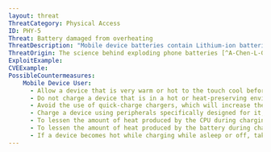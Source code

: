 ```yaml
---
layout: threat
ThreatCategory: Physical Access
ID: PHY-5
Threat: Battery damaged from overheating
ThreatDescription: "Mobile device batteries contain Lithium-ion batteries, which based on their design and chemical composition, will always produce some heat (and a combustible gas) during charging or expenditure of charge. They are, however, designed to dissipate some measure of these as they are generated. However, if a battery is damaged, defective, poorly designed, or misused, the battery has an increased chance to generate more heat over time than it can safely dissipate, which can lead to overheating. Overheating can break-down battery components and cause an effect called `thermal (or heat) runaway'. During this effect, the electrolytes in the battery undergo a chemical reaction that produces additional heat and gas, which perpetuates the effect. Eventually, the excess heat and gas will combust, which may deform the battery or even cause fire or explosion, potentially resulting in damage to other components of the device.\nMobile devices contain safeguards to prevent overheating. The mobile OS may turn off the device if the temperature becomes too great to stop generating additional heat in the CPU and other components. The battery controller will prevent excess current from entering the battery terminal (over-charging), which rapidly generates excess heat. However, overheating can still occur if the device is damaged, defective, or poorly designed. Additionally, as a device is recharged, and particularly if rapidly charged, Lithium ions may permeate the electrolyte separator and bond to the opposite terminal. If enough Litium bonds in this manner, a short-circuit occurs inside battery, which will greatly increase the risk of overheating."
ThreatOrigin: The science behind exploding phone batteries [^A-Chen-L-Goode-1]
ExploitExample:
CVEExample:
PossibleCountermeasures:
    Mobile Device User:
      - Allow a device that is very warm or hot to the touch cool before charging it.
      - Do not charge a device that is in a hot or heat-preserving environment, such as in direct sunlight, in a hot car, or under a blanket, as this will decrease the rate at which the device can dissipate heat.
      - Avoid the use of quick-charge chargers, which will increase the heat produced during charging operations. and will increase risk of causing the battery to overheat.
      - Charge a device using peripherals specifically designed for it, such as the charging unit and cable packaged with the device.
      - To lessen the amount of heat produced by the CPU during charging operations, place the device into sleep mode or turn it completely off while charging
      - To lessen the amount of heat produced by the battery during charging operations, charge the device from the USB port of a trusted computer.
      - If a device becomes hot while charging while asleep or off, take it to a authorized service center so a defective battery can be replaced before causing damage to the device.
---
```

